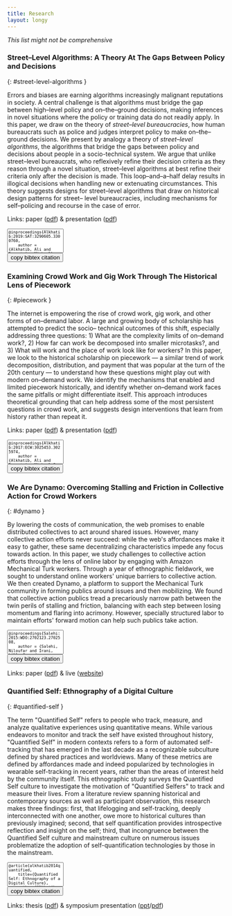 ```yaml
---
title: Research
layout: longy
---
```


*This list might not be comprehensive*

### Street–Level Algorithms: A Theory At The Gaps Between Policy and Decisions
{: #street-level-algorithms }

Errors and biases are earning algorithms increasingly malignant reputations in society. A central challenge is that algorithms must bridge the gap between high–level policy and on–the–ground decisions, making inferences in novel situations where the policy or training data do not readily apply. In this paper, we draw on the theory of _street–level bureaucracies_, how human bureaucrats such as police and judges interpret policy to make on–the–ground decisions. We present by analogy a theory of _street–level algorithms_, the algorithms that bridge the gaps between policy and decisions about people in a socio-technical system. We argue that unlike street–level bureaucrats, who reflexively refine their decision criteria as they reason through a novel situation, street–level algorithms at best refine their criteria only after the decision is made. This loop–and–a–half delay results in illogical decisions when handling new or extenuating circumstances. This theory suggests designs for street–level algorithms that draw on historical design patterns for street– level bureaucracies, including mechanisms for self–policing and recourse in the case of error.

Links: paper ([pdf][streetlevelalgosPaper]) & presentation ([pdf][streetlevelalgosPresentation])

<div class="row">
  <div class="col-lg-8 col-sm-12">
<textarea readonly class="form-control" rows="5" id="streetlevelalgos"  style="font-family:monospace;font-size:9px;resize:none;">
@inproceedings{Alkhatib:2019:SAT:3290605.3300760,
    author = {Alkhatib, Ali and Bernstein, Michael},
    title = {Street-Level Algorithms: A Theory at the Gaps Between Policy and Decisions},
    booktitle = {Proceedings of the 2019 CHI Conference on Human Factors in Computing Systems},
    series = {CHI '19},
    year = {2019},
    isbn = {978-1-4503-5970-2},
    location = {Glasgow, Scotland Uk},
    pages = {530:1--530:13},
    articleno = {530},
    numpages = {13},
    url = {http://doi.acm.org/10.1145/3290605.3300760},
    doi = {10.1145/3290605.3300760},
    acmid = {3300760},
    publisher = {ACM},
    address = {New York, NY, USA},
    keywords = {artificial intelligence, street-level algorithms, street-level bureaucracies},
} </textarea>
</div>
<div class="col-lg-4 col-sm-12">
<button class="btn btn-lg btn-primary citations btn-block" data-clipboard-target="#streetlevelalgos">
  <!-- <img src="//cdnjs.cloudflare.com/ajax/libs/octicons/4.4.0/svg/clippy.svg" alt="Copy to clipboard"> -->
  copy bibtex citation
</button>
</div>
</div>

### Examining Crowd Work and Gig Work Through The Historical Lens of Piecework
{: #piecework }

The internet is empowering the rise of crowd work, gig work, and other forms of on–demand labor. A large and growing body of scholarship has attempted to predict the socio– technical outcomes of this shift, especially addressing three questions: 1) What are the complexity limits of on–demand work?, 2) How far can work be decomposed into smaller microtasks?, and 3) What will work and the place of work look like for workers? In this paper, we look to the historical scholarship on piecework — a similar trend of work decomposition, distribution, and payment that was popular at the turn of the 20th century — to understand how these questions might play out with modern on–demand work. We identify the mechanisms that enabled and limited piecework historically, and identify whether on–demand work faces the same pitfalls or might differentiate itself. This approach introduces theoretical grounding that can help address some of the most persistent questions in crowd work, and suggests design interventions that learn from history rather than repeat it.


Links: paper ([pdf][pieceworkPaper]) & presentation ([pdf][pieceworkPresentation])

<div class="row">
  <div class="col-lg-8 col-sm-12">
<textarea readonly class="form-control" rows="5" id="piecework"  style="font-family:monospace;font-size:9px;resize:none;">
@inproceedings{Alkhatib:2017:ECW:3025453.3025974,
    author = {Alkhatib, Ali and Bernstein, Michael S. and Levi, Margaret},
    title = {Examining Crowd Work and Gig Work Through The Historical Lens of Piecework},
    booktitle = {Proceedings of the 2017 CHI Conference on Human Factors in Computing Systems},
    series = {CHI '17},
    year = {2017},
    isbn = {978-1-4503-4655-9},
    location = {Denver, Colorado, USA},
    pages = {4599--4616},
    numpages = {18},
    url = {http://doi.acm.org/10.1145/3025453.3025974},
    doi = {10.1145/3025453.3025974},
    acmid = {3025974},
    publisher = {ACM},
    address = {New York, NY, USA},
}</textarea>
</div>
<div class="col-lg-4 col-sm-12">
<button class="btn btn-lg btn-primary citations btn-block" data-clipboard-target="#piecework">
  <!-- <img src="//cdnjs.cloudflare.com/ajax/libs/octicons/4.4.0/svg/clippy.svg" alt="Copy to clipboard"> -->
  copy bibtex citation
</button>
</div>
</div>


### We Are Dynamo: Overcoming Stalling and Friction in Collective Action for Crowd Workers
{: #dynamo }

By lowering the costs of communication, the web promises to enable distributed collectives to act around shared issues. However, many collective action efforts never succeed: while the web's affordances make it easy to gather, these same decentralizing characteristics impede any focus towards action. In this paper, we study challenges to collective action efforts through the lens of online labor by engaging with Amazon Mechanical Turk workers. Through a year of ethnographic fieldwork, we sought to understand online workers' unique barriers to collective action. We then created Dynamo, a platform to support the Mechanical Turk community in forming publics around issues and then mobilizing. We found that collective action publics tread a precariously narrow path between the twin perils of stalling and friction, balancing with each step between losing momentum and flaring into acrimony. However, specially structured labor to maintain efforts' forward motion can
help such publics take action.

<div class="row">
  <div class="col-lg-8 col-sm-12">
<textarea readonly class="form-control" rows="5" id="dynamo"  style="font-family:monospace;font-size:9px;resize:none;">
@inproceedings{Salehi:2015:WDO:2702123.2702508,
    author = {Salehi, Niloufar and Irani, Lilly C. and Bernstein, Michael S. and Alkhatib, Ali and Ogbe, Eva and Milland, Kristy and Clickhappier},
    title = {We Are Dynamo: Overcoming Stalling and Friction in Collective Action for Crowd Workers},
    booktitle = {Proceedings of the 33rd Annual ACM Conference on Human Factors in Computing Systems},
    series = {CHI '15},
    year = {2015},
    isbn = {978-1-4503-3145-6},
    location = {Seoul, Republic of Korea},
    pages = {1621--1630},
    numpages = {10},
    url = {http://doi.acm.org/10.1145/2702123.2702508},
    doi = {10.1145/2702123.2702508},
    acmid = {2702508},
    publisher = {ACM},
    address = {New York, NY, USA},
    keywords = {activism, amazon mechanical turk, collective action, design, human computation, infrastructure},
}</textarea>
</div>
<div class="col-lg-4 col-sm-12">
<button class="btn btn-lg btn-primary citations btn-block" data-clipboard-target="#dynamo">
  <!-- <img src="//cdnjs.cloudflare.com/ajax/libs/octicons/4.4.0/svg/clippy.svg" alt="Copy to clipboard"> -->
  copy bibtex citation
</button>
</div>
</div>

Links: paper ([pdf][DynamoPaper]) & live ([website][DynamoSite])

### Quantified Self: Ethnography of a Digital Culture
{: #quantified-self }

The term "Quantified Self" refers to people who track, measure, and analyze qualitative experiences using quantitative means. While various endeavors to monitor and track the self have existed throughout history, "Quantified Self" in modern contexts refers to a form of automated self-tracking that has emerged in the last decade as a recognizable subculture defined by shared practices and worldviews. Many of these metrics are defined by affordances made and indeed popularized by technologies in wearable self-tracking in recent years, rather than the areas of interest held by the community itself. This ethnographic study surveys the Quantified Self culture to investigate the motivation of "Quantified Selfers" to track and measure their lives. From a literature review spanning historical and contemporary sources as well as participant observation, this research makes three findings: first, that lifelogging and self-tracking, deeply interconnected with one another, owe more to historical cultures than previously imagined; second, that self quantification provides introspective reflection and insight on the self; third, that incongruence between the Quantified Self culture and mainstream culture on numerous issues problematize the adoption of self-quantification technologies by those in the mainstream.

<div class="row">
  <div class="col-lg-8 col-sm-12">
<textarea readonly class="form-control" rows="5" id="quantifiedself"  style="font-family:monospace;font-size:9px;resize:none;">
@article{alkhatib2014quantified,
    title={Quantified Self: Ethnography of a Digital Culture},
    author={Alkhatib, Ali and Boellstorff, Tom},
    year={2014}
}</textarea>
</div>
<div class="col-lg-4 col-sm-12">
<button class="btn btn-lg btn-primary citations btn-block" data-clipboard-target="#quantifiedself">
  <!-- <img src="//cdnjs.cloudflare.com/ajax/libs/octicons/4.4.0/svg/clippy.svg" alt="Copy to clipboard"> -->
  copy bibtex citation
</button>
</div>
</div>

Links: thesis ([pdf][QSThesis]) & symposium presentation ([ppt][QSppt]/[pdf][QSpdf])



<script>
window.onload=function(){
  var btns = document.querySelectorAll("button");
  var clipboard = new Clipboard(btns);
}
</script>


[streetlevelalgosPresentation]: /papers/chi/street-level_algorithms/presentation/presentation.pdf
[streetlevelalgosPaper]: /papers/chi/street-level_algorithms/street-level_algorithms.pdf
[pieceworkPaper]: /papers/chi/piecework/pn4226.pdf
[pieceworkHTML]: /papers/chi/piecework/pn4226.html
[pieceworkPresentation]: /papers/chi/piecework/presentation/presentation.pdf
[DynamoPaper]: /media/papers/p1621.pdf
[DynamoSite]: http://www.wearedynamo.org
[QSThesis]: /media/papers/quantified_self.pdf
[QSppt]: /media/presentations/QS.ppt
[QSpdf]: /media/presentations/QS.pdf